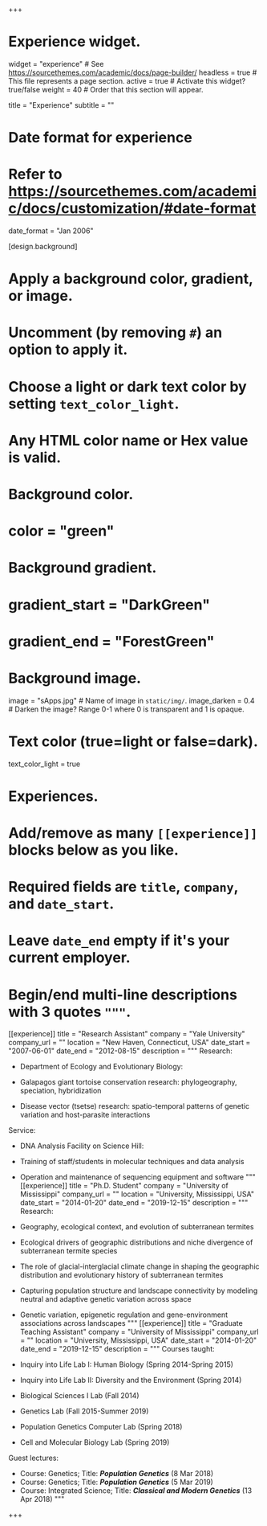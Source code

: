 +++
# Experience widget.
widget = "experience"  # See https://sourcethemes.com/academic/docs/page-builder/
headless = true  # This file represents a page section.
active = true  # Activate this widget? true/false
weight = 40  # Order that this section will appear.

title = "Experience"
subtitle = ""

# Date format for experience
#   Refer to https://sourcethemes.com/academic/docs/customization/#date-format
date_format = "Jan 2006"

[design.background]
  # Apply a background color, gradient, or image.
  #   Uncomment (by removing `#`) an option to apply it.
  #   Choose a light or dark text color by setting `text_color_light`.
  #   Any HTML color name or Hex value is valid.

  # Background color.
  # color = "green"
  
  # Background gradient.
  # gradient_start = "DarkGreen"
  # gradient_end = "ForestGreen"
  
  # Background image.
   image = "sApps.jpg"  # Name of image in `static/img/`.
   image_darken = 0.4  # Darken the image? Range 0-1 where 0 is transparent and 1 is opaque.

  # Text color (true=light or false=dark).
   text_color_light = true  
  
# Experiences.
#   Add/remove as many `[[experience]]` blocks below as you like.
#   Required fields are `title`, `company`, and `date_start`.
#   Leave `date_end` empty if it's your current employer.
#   Begin/end multi-line descriptions with 3 quotes `"""`.
[[experience]]
  title = "Research Assistant"
  company = "Yale University"
  company_url = ""
  location = "New Haven, Connecticut, USA"
  date_start = "2007-06-01"
  date_end = "2012-08-15"
  description = """
  Research:

  * Department of Ecology and Evolutionary Biology:
   
   * Galapagos giant tortoise conservation research: phylogeography, speciation, hybridization
   * Disease vector (tsetse) research: spatio-temporal patterns of genetic variation and host-parasite interactions
   
  Service:
  
  * DNA Analysis Facility on Science Hill:
  
   * Training of staff/students in molecular techniques and data analysis
   * Operation and maintenance of sequencing equipment and software
  """
[[experience]]
  title = "Ph.D. Student"
  company = "University of Mississippi"
  company_url = ""
  location = "University, Mississippi, USA"
  date_start = "2014-01-20"
  date_end = "2019-12-15"
  description = """
  Research:
  
  * Geography, ecological context, and evolution of subterranean termites 
  
   * Ecological drivers of geographic distributions and niche divergence of subterranean termite species
   * The role of glacial-interglacial climate change in shaping the geographic distribution and evolutionary history of subterranean termites
   * Capturing population structure and landscape connectivity by modeling neutral and adaptive genetic variation across space 
   * Genetic variation, epigenetic regulation and gene-environment associations across landscapes
  """
[[experience]]
  title = "Graduate Teaching Assistant"
  company = "University of Mississippi"
  company_url = ""
  location = "University, Mississippi, USA"
  date_start = "2014-01-20"
  date_end = "2019-12-15"
  description = """
  Courses taught:
  
  * Inquiry into Life Lab I: Human Biology (Spring 2014-Spring 2015)
  * Inquiry into Life Lab II: Diversity and the Environment (Spring 2014)
  * Biological Sciences I Lab (Fall 2014)
  * Genetics Lab (Fall 2015-Summer 2019)
  * Population Genetics Computer Lab (Spring 2018)  
  * Cell and Molecular Biology Lab (Spring 2019)

  Guest lectures:
  
  * Course: Genetics; Title: <b><i>Population Genetics</i></b> (8 Mar 2018)
  * Course: Genetics; Title: <b><i>Population Genetics</i></b> (5 Mar 2019)
  * Course: Integrated Science; Title: <b><i>Classical and Modern Genetics</i></b> (13 Apr 2018)
  """

+++
